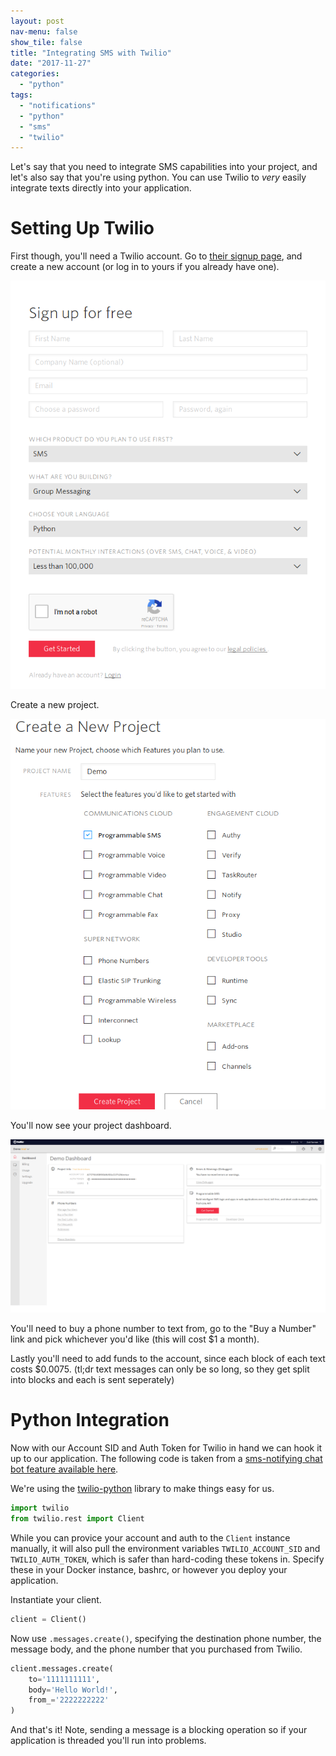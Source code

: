 ```yaml
---
layout: post
nav-menu: false
show_tile: false
title: "Integrating SMS with Twilio"
date: "2017-11-27"
categories: 
  - "python"
tags: 
  - "notifications"
  - "python"
  - "sms"
  - "twilio"
---
```


Let's say that you need to integrate SMS capabilities into your project, and let's also say that you're using python. You can use Twilio to _very_ easily integrate texts directly into your application.

# Setting Up Twilio

First though, you'll need a Twilio account. Go to [their signup page](https://www.twilio.com/try-twilio), and create a new account (or log in to yours if you already have one).

![](images/twilio.png)

Create a new project.

![](images/Screenshot-2017-11-27-Twilio-Console-Projects-Create.png)

You'll now see your project dashboard.

![](images/Screenshot-2017-11-27-Twilio-Cloud-Communications-Web-Service-API-for-building-Voice-and-SMS-Applications.png)

You'll need to buy a phone number to text from, go to the "Buy a Number" link and pick whichever you'd like (this will cost $1 a month).

Lastly you'll need to add funds to the account, since each block of each text costs $0.0075. (tl;dr text messages can only be so long, so they get split into blocks and each is sent seperately)

# Python Integration

Now with our Account SID and Auth Token for Twilio in hand we can hook it up to our application. The following code is taken from a [sms-notifying chat bot feature available here](https://github.com/TheDataLeek/fish/tree/master/cogs/notify).

We're using the [twilio-python](https://github.com/twilio/twilio-python) library to make things easy for us.

```python
import twilio
from twilio.rest import Client
```

While you can provice your account and auth to the `Client` instance manually, it will also pull the environment variables `TWILIO_ACCOUNT_SID` and `TWILIO_AUTH_TOKEN`, which is safer than hard-coding these tokens in. Specify these in your Docker instance, bashrc, or however you deploy your application.

Instantiate your client.

```python
client = Client()
```

Now use `.messages.create()`, specifying the destination phone number, the message body, and the phone number that you purchased from Twilio.

```python
client.messages.create(
    to='1111111111',
    body='Hello World!',
    from_='2222222222'
)
```

And that's it! Note, sending a message is a blocking operation so if your application is threaded you'll run into problems.
